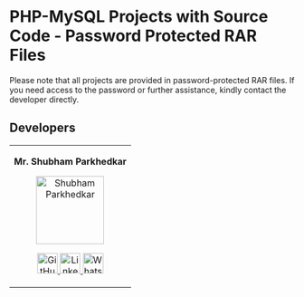 # PHP-MySQL Projects with Source Code - Password Protected RAR Files

Please note that all projects are provided in password-protected RAR files. If you need access to the password or further assistance, kindly contact the developer directly.


## Developers

<table>
<tr align="center">


<td>
    <p align="center">
        <strong>Mr. Shubham Parkhedkar</strong>
    </p>
    <p align="center">
        <img src="https://encrypted-tbn0.gstatic.com/images?q=tbn:ANd9GcS072GHoLgEqAsewUF91RfD8LaNuUKaUa21jw&s" height="120" alt="Shubham Parkhedkar">
    </p>
    <p align="center">
        <a href="https://github.com/mbig-in" target="_blank">
            <img src="http://www.iconninja.com/files/241/825/211/round-collaboration-social-github-code-circle-network-icon.svg" width="36" height="36" alt="GitHub Profile"/>
        </a>
        <a href="https://in.linkedin.com/in/shubham-parkhedkar/" target="_blank">
            <img src="http://www.iconninja.com/files/863/607/751/network-linkedin-social-connection-circular-circle-media-icon.svg" width="36" height="36" alt="LinkedIn Profile"/>
        </a>
        <a href="https://wa.me/+918208739440" target="_blank">
            <img src="https://upload.wikimedia.org/wikipedia/commons/6/66/WhatsApp-Logo.svg" width="36" height="36" alt="WhatsApp"/>
        </a>
    </p>
</td>

